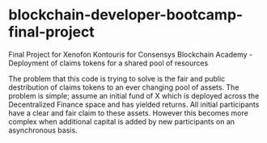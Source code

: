 # blockchain-developer-bootcamp-final-project
Final Project for Xenofon Kontouris for Consensys Blockchain Academy - Deployment of claims tokens for a shared pool of resources

The problem that this code is trying to solve is the fair and public destribution of claims tokens to an ever changing pool of assets. The problem is simple; assume an initial fund of X which is deployed across the Decentralized Finance space and has yielded returns. All initial participants have a clear and fair claim to these assets. However this becomes more complex when additional capital is added by new participants on an asynchronous basis. 

